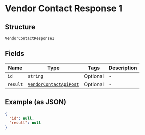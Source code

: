 
# Vendor Contact Response 1

## Structure

`VendorContactResponse1`

## Fields

| Name | Type | Tags | Description |
|  --- | --- | --- | --- |
| `id` | `string` | Optional | - |
| `result` | [`VendorContactApiPost`](/doc/models/vendor-contact-api-post.md) | Optional | - |

## Example (as JSON)

```json
{
  "id": null,
  "result": null
}
```

